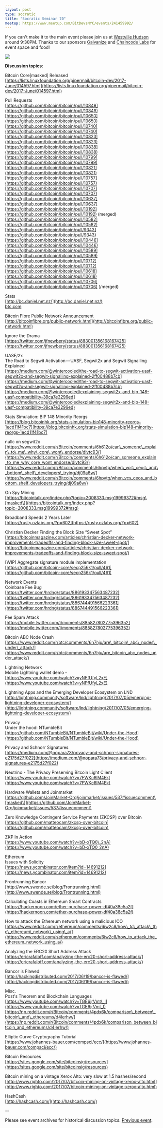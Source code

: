 ```yaml
---
layout: post
type: socratic
title: "Socratic Seminar 70"
meetup: https://www.meetup.com/BitDevsNYC/events/241459992/
---
```


If you can't make it to the main event please join us at [Westville Hudson](http://westvillenyc.com/locations/hudson/) around 9:30PM. Thanks to our sponsors [Galvanize](https://www.galvanize.com/pick-a-location?page=) and [Chaincode Labs](http://chaincode.com/) for event space and food!

![](https://secure.meetupstatic.com/photos/event/8/5/c/b/600_462934251.jpeg)

**Discussion topics**: 

Bitcoin Core\[masked\] Released  
[](https://lists.linuxfoundation.org/pipermail/bitcoin-dev/2017-June/014597.html)[https://lists.linuxfoundation.org/pipermail/bitcoin-dev/2017-June/014597.html](https://lists.linuxfoundation.org/pipermail/bitcoin-dev/2017-June/014597.html)

Pull Requests  
[](https://github.com/bitcoin/bitcoin/pull/10849)[https://github.com/bitcoin/bitcoin/pull/10849](https://github.com/bitcoin/bitcoin/pull/10849)  
[](https://github.com/bitcoin/bitcoin/pull/10650)[https://github.com/bitcoin/bitcoin/pull/10650](https://github.com/bitcoin/bitcoin/pull/10650)  
[](https://github.com/bitcoin/bitcoin/pull/10740)[https://github.com/bitcoin/bitcoin/pull/10740](https://github.com/bitcoin/bitcoin/pull/10740)  
[](https://github.com/bitcoin/bitcoin/pull/10823)[https://github.com/bitcoin/bitcoin/pull/10823](https://github.com/bitcoin/bitcoin/pull/10823)  
[](https://github.com/bitcoin/bitcoin/pull/10838)[https://github.com/bitcoin/bitcoin/pull/10838](https://github.com/bitcoin/bitcoin/pull/10838)  
[](https://github.com/bitcoin/bitcoin/pull/10799)[https://github.com/bitcoin/bitcoin/pull/10799](https://github.com/bitcoin/bitcoin/pull/10799)  
[](https://github.com/bitcoin/bitcoin/pull/10821)[https://github.com/bitcoin/bitcoin/pull/10821](https://github.com/bitcoin/bitcoin/pull/10821)  
[](https://github.com/bitcoin/bitcoin/pull/10757)[https://github.com/bitcoin/bitcoin/pull/10757](https://github.com/bitcoin/bitcoin/pull/10757)  
[](https://github.com/bitcoin/bitcoin/pull/10707)[https://github.com/bitcoin/bitcoin/pull/10707](https://github.com/bitcoin/bitcoin/pull/10707)  
[](https://github.com/bitcoin/bitcoin/pull/10637)[https://github.com/bitcoin/bitcoin/pull/10637](https://github.com/bitcoin/bitcoin/pull/10637)  
[](https://github.com/bitcoin/bitcoin/pull/10192)[https://github.com/bitcoin/bitcoin/pull/10192](https://github.com/bitcoin/bitcoin/pull/10192) (merged)  
[](https://github.com/bitcoin/bitcoin/pull/10582)[https://github.com/bitcoin/bitcoin/pull/10582](https://github.com/bitcoin/bitcoin/pull/10582)  
[](https://github.com/bitcoin/bitcoin/pull/9343)[https://github.com/bitcoin/bitcoin/pull/9343](https://github.com/bitcoin/bitcoin/pull/9343)  
[](https://github.com/bitcoin/bitcoin/pull/10446)[https://github.com/bitcoin/bitcoin/pull/10446](https://github.com/bitcoin/bitcoin/pull/10446)  
[](https://github.com/bitcoin/bitcoin/pull/10589)[https://github.com/bitcoin/bitcoin/pull/10589](https://github.com/bitcoin/bitcoin/pull/10589)  
[](https://github.com/bitcoin/bitcoin/pull/10712)[https://github.com/bitcoin/bitcoin/pull/10712](https://github.com/bitcoin/bitcoin/pull/10712)  
[](https://github.com/bitcoin/bitcoin/pull/10618)[https://github.com/bitcoin/bitcoin/pull/10618](https://github.com/bitcoin/bitcoin/pull/10618)  
[](https://github.com/bitcoin/bitcoin/pull/10706)[https://github.com/bitcoin/bitcoin/pull/10706](https://github.com/bitcoin/bitcoin/pull/10706) (/merged)

Stats  
[](http://bc.daniel.net.nz/)[http://bc.daniel.net.nz/](http://bc.daniel.net.nz/)  
[btc.com](http://btc.com)

Bitcoin Fibre Public Network Announcement  
[](http://bitcoinfibre.org/public-network.html)[http://bitcoinfibre.org/public-network.html](http://bitcoinfibre.org/public-network.html)

Ignore the Drama  
[](https://twitter.com/jfnewbery/status/883001356168167425)[https://twitter.com/jfnewbery/status/883001356168167425](https://twitter.com/jfnewbery/status/883001356168167425)

UASF/2x  
The Road to Segwit Activation — UASF, Segwit2x and Segwit Signalling Explained  
[](https://medium.com/@wintercooled/the-road-to-segwit-activation-uasf-segwit2x-and-segwit-signalling-explained-2ff00488b7cb)[https://medium.com/@wintercooled/the-road-to-segwit-activation-uasf-segwit2x-and-segwit-signalling-explained-2ff00488b7cb](https://medium.com/@wintercooled/the-road-to-segwit-activation-uasf-segwit2x-and-segwit-signalling-explained-2ff00488b7cb)  
[](https://medium.com/@wintercooled/explaining-segwit2x-and-bip-148-uasf-compatibility-39ca7e3296ed)[https://medium.com/@wintercooled/explaining-segwit2x-and-bip-148-uasf-compatibility-39ca7e3296ed](https://medium.com/@wintercooled/explaining-segwit2x-and-bip-148-uasf-compatibility-39ca7e3296ed)

Stats Simulation: BIP 148 Minority Reorgs  
[](https://blog.bitcoinhk.org/stats-simulation-bip148-minority-reorgs-1ecd11f41bc7)[https://blog.bitcoinhk.org/stats-simulation-bip148-minority-reorgs-1ecd11f41bc7](https://blog.bitcoinhk.org/stats-simulation-bip148-minority-reorgs-1ecd11f41bc7)

nullc on segwit2x  
[](https://www.reddit.com/r/Bitcoin/comments/6h612o/can_someone_explain_to_me_why_core_wont_endorse/divtc93/)[https://www.reddit.com/r/Bitcoin/comments/6h612o/can\_someone\_explain\_to\_me\_why\_core\_wont\_endorse/divtc93/](https://www.reddit.com/r/Bitcoin/comments/6h612o/can_someone_explain_to_me_why_core_wont_endorse/divtc93/)  
[](https://www.reddit.com/r/Bitcoin/comments/6hpvtg/when_vcs_ceos_and_bottom_shelf_developers_trying/dj09a6w/)[https://www.reddit.com/r/Bitcoin/comments/6hpvtg/when\_vcs\_ceos\_and\_bottom\_shelf\_developers\_trying/dj09a6w/](https://www.reddit.com/r/Bitcoin/comments/6hpvtg/when_vcs_ceos_and_bottom_shelf_developers_trying/dj09a6w/)

On Spy Mining  
[](https://bitcointalk.org/index.php?topic=2008333.msg19999372#msg)[https://bitcointalk.org/index.php?topic=2008333.msg19999372#msg\[masked\]](https://bitcointalk.org/index.php?topic=2008333.msg19999372#msg)

Broadband Speeds 2 Years Later  
[](https://rusty.ozlabs.org/?p=602)[https://rusty.ozlabs.org/?p=602](https://rusty.ozlabs.org/?p=602)

Christian Decker Finding the Block Size “Sweet Spot”  
[](https://bitcoinmagazine.com/articles/christian-decker-network-improvements-tradeoffs-and-finding-block-size-sweet-spot/)[https://bitcoinmagazine.com/articles/christian-decker-network-improvements-tradeoffs-and-finding-block-size-sweet-spot/](https://bitcoinmagazine.com/articles/christian-decker-network-improvements-tradeoffs-and-finding-block-size-sweet-spot/)

\[WIP\] Aggregate signature module implementation  
[](https://github.com/bitcoin-core/secp256k1/pull/461)[https://github.com/bitcoin-core/secp256k1/pull/461](https://github.com/bitcoin-core/secp256k1/pull/461)

Network Events  
Coinbase Fee Bug  
[](https://twitter.com/hrdng/status/886193347563487232)[https://twitter.com/hrdng/status/886193347563487232](https://twitter.com/hrdng/status/886193347563487232)  
[](https://twitter.com/hrdng/status/886744491566223361)[https://twitter.com/hrdng/status/886744491566223361](https://twitter.com/hrdng/status/886744491566223361)

Fee Spam Attack  
[](https://mobile.twitter.com/i/moments/885827802775396352)[https://mobile.twitter.com/i/moments/885827802775396352](https://mobile.twitter.com/i/moments/885827802775396352)

Bitcoin ABC Node Crash  
[](https://www.reddit.com/r/btc/comments/6n7hju/are_bitcoin_abc_nodes_under_attack/)[https://www.reddit.com/r/btc/comments/6n7hju/are\_bitcoin\_abc\_nodes\_under\_attack/](https://www.reddit.com/r/btc/comments/6n7hju/are_bitcoin_abc_nodes_under_attack/)

Lightning Network  
Mobile Lightning wallet demo -  
[](https://www.youtube.com/watch?v=yNFfUfyL2xE)[https://www.youtube.com/watch?v=yNFfUfyL2xE](https://www.youtube.com/watch?v=yNFfUfyL2xE)

Lightning Apps and the Emerging Developer Ecosystem on LND  
[](http://lightning.community/software/lnd/lightning/2017/07/05/emerging-lightning-developer-ecosystem/)[http://lightning.community/software/lnd/lightning/2017/07/05/emerging-lightning-developer-ecosystem/](http://lightning.community/software/lnd/lightning/2017/07/05/emerging-lightning-developer-ecosystem/)

Privacy  
Under the hood: NTumbleBit  
[](https://github.com/NTumbleBit/NTumbleBit/wiki/Under-the-Hood)[https://github.com/NTumbleBit/NTumbleBit/wiki/Under-the-Hood](https://github.com/NTumbleBit/NTumbleBit/wiki/Under-the-Hood)

Privacy and Schnorr Signatures  
[](https://medium.com/@nopara73/privacy-and-schnorr-signatures-e2175d27f022)[https://medium.com/@nopara73/privacy-and-schnorr-signatures-e2175d27f022](https://medium.com/@nopara73/privacy-and-schnorr-signatures-e2175d27f022)

Neutrino - The Privacy Preserving Bitcoin Light Client  
[](https://www.youtube.com/watch?v=7FWKc8lM4Ek)[https://www.youtube.com/watch?v=7FWKc8lM4Ek](https://www.youtube.com/watch?v=7FWKc8lM4Ek)

Hardware Wallets and Joinmarket  
[](https://github.com/JoinMarket-Org/joinmarket/issues/537#issuecomment)[https://github.com/JoinMarket-Org/joinmarket/issues/537#issuecomment\[masked\]](https://github.com/JoinMarket-Org/joinmarket/issues/537#issuecomment)

Zero Knowledge Contingent Service Payments (ZKCSP) over Bitcoin  
[](https://github.com/matteocam/zkcsp-over-bitcoin)[https://github.com/matteocam/zkcsp-over-bitcoin](https://github.com/matteocam/zkcsp-over-bitcoin)

ZKP In Action  
[](https://www.youtube.com/watch?v=bD-xTQ0_2nA)[https://www.youtube.com/watch?v=bD-xTQ0\_2nA](https://www.youtube.com/watch?v=bD-xTQ0_2nA)

Ethereum  
Issues with Solidity  
[](https://news.ycombinator.com/item?id=14691212)[https://news.ycombinator.com/item?id=14691212](https://news.ycombinator.com/item?id=14691212)

Frontrunning Bancor  
[](http://www.swende.se/blog/Frontrunning.html)[http://www.swende.se/blog/Frontrunning.html](http://www.swende.se/blog/Frontrunning.html)

Calculating Coasts in Ethereum Smart Contracts  
[](https://hackernoon.com/ether-purchase-power-df40a38c5a2f)[https://hackernoon.com/ether-purchase-power-df40a38c5a2f](https://hackernoon.com/ether-purchase-power-df40a38c5a2f)

How to attack the Ethereum network using a malicious ICO  
[](https://www.reddit.com/r/ethereum/comments/6iw2c8/how_to_attack_the_ethereum_network_using_a/)[https://www.reddit.com/r/ethereum/comments/6iw2c8/how\_to\_attack\_the\_ethereum\_network\_using\_a/](https://www.reddit.com/r/ethereum/comments/6iw2c8/how_to_attack_the_ethereum_network_using_a/)

Analyzing the ERC20 Short Address Attack  
[](https://ericrafaloff.com/analyzing-the-erc20-short-address-attack/)[https://ericrafaloff.com/analyzing-the-erc20-short-address-attack/](https://ericrafaloff.com/analyzing-the-erc20-short-address-attack/)

Bancor is Flawed  
[](http://hackingdistributed.com/2017/06/19/bancor-is-flawed/)[http://hackingdistributed.com/2017/06/19/bancor-is-flawed/](http://hackingdistributed.com/2017/06/19/bancor-is-flawed/)

Misc.  
Post's Theorem and Blockchain Languages  
[](https://www.youtube.com/watch?v=TGE6jrVmt_I)[https://www.youtube.com/watch?v=TGE6jrVmt\_I](https://www.youtube.com/watch?v=TGE6jrVmt_I)  
[](https://np.reddit.com/r/Bitcoin/comments/4pdx6k/comparison_between_bitcoin_and_ethereums/d4lerhw/)[https://np.reddit.com/r/Bitcoin/comments/4pdx6k/comparison\_between\_bitcoin\_and\_ethereums/d4lerhw/](https://np.reddit.com/r/Bitcoin/comments/4pdx6k/comparison_between_bitcoin_and_ethereums/d4lerhw/)

Elliptic Curve Cryptography Tutorial  
[](https://www.johannes-bauer.com/compsci/ecc/)[https://www.johannes-bauer.com/compsci/ecc/](https://www.johannes-bauer.com/compsci/ecc/)

Bitcoin Resources  
[](https://sites.google.com/site/bitcoinsig/resources)[https://sites.google.com/site/bitcoinsig/resources](https://sites.google.com/site/bitcoinsig/resources)

Bitcoin mining on a vintage Xerox Alto: very slow at 1.5 hashes/second  
[](http://www.righto.com/2017/07/bitcoin-mining-on-vintage-xerox-alto.html)[http://www.righto.com/2017/07/bitcoin-mining-on-vintage-xerox-alto.html](http://www.righto.com/2017/07/bitcoin-mining-on-vintage-xerox-alto.html)

HashCash  
[](http://hashcash.com/)[http://hashcash.com/](http://hashcash.com/)

\--

Please see event archives for historical discussion topics. [Previous event](https://www.meetup.com/BitDevsNYC/events/240651501/).
